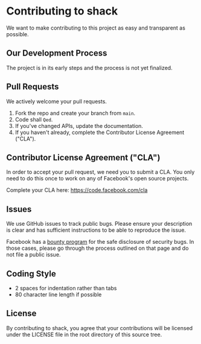 # Contributing to shack
We want to make contributing to this project as easy and transparent as
possible.

## Our Development Process
The project is in its early steps and the process is not yet finalized.

## Pull Requests
We actively welcome your pull requests.

1. Fork the repo and create your branch from `main`.
2. Code shall `Qed`.
3. If you've changed APIs, update the documentation.
4. If you haven't already, complete the Contributor License Agreement ("CLA").

## Contributor License Agreement ("CLA")
In order to accept your pull request, we need you to submit a CLA. You only need
to do this once to work on any of Facebook's open source projects.

Complete your CLA here: <https://code.facebook.com/cla>

## Issues
We use GitHub issues to track public bugs. Please ensure your description is
clear and has sufficient instructions to be able to reproduce the issue.

Facebook has a [bounty program](https://www.facebook.com/whitehat/) for the safe
disclosure of security bugs. In those cases, please go through the process
outlined on that page and do not file a public issue.

## Coding Style  
* 2 spaces for indentation rather than tabs
* 80 character line length if possible

## License
By contributing to shack, you agree that your contributions will be licensed
under the LICENSE file in the root directory of this source tree.
